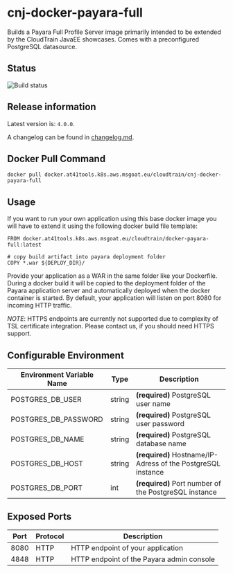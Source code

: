 # cnj-docker-payara-full

Builds a Payara Full Profile Server image primarily intended to be extended by the CloudTrain JavaEE showcases.
Comes with a preconfigured PostgreSQL datasource.

## Status
![Build status](https://drone.at41tools.k8s.aws.msgoat.eu/api/badges/cloudtrain/cnj-docker-payara-full/status.svg)

## Release information

Latest version is: `4.0.0`.

A changelog can be found in [changelog.md](changelog.md).

## Docker Pull Command
`docker pull docker.at41tools.k8s.aws.msgoat.eu/cloudtrain/cnj-docker-payara-full`

## Usage 

If you want to run your own application using this base docker image you will have to extend it 
using the following docker build file template:

``` 
FROM docker.at41tools.k8s.aws.msgoat.eu/cloudtrain/docker-payara-full:latest

# copy build artifact into payara deployment folder
COPY *.war ${DEPLOY_DIR}/
```

Provide your application as a WAR in the same folder like your Dockerfile. During a docker build it will be copied 
to the deployment folder of the Payara application server and automatically deployed when the docker container is started.
By default, your application will listen on port 8080 for incoming HTTP traffic.

*NOTE*: HTTPS endpoints are currently not supported due to complexity of TSL certificate integration. Please contact us, if you should need HTTPS support. 

## Configurable Environment

| Environment Variable Name | Type | Description |
| --- | --- | --- |
| POSTGRES_DB_USER | string | __(required)__ PostgreSQL user name | 
| POSTGRES_DB_PASSWORD | string | __(required)__ PostgreSQL user password | 
| POSTGRES_DB_NAME | string | __(required)__ PostgreSQL database name | 
| POSTGRES_DB_HOST | string | __(required)__ Hostname/IP-Adress of the PostgreSQL instance | 
| POSTGRES_DB_PORT | int | __(required)__ Port number of the PostgreSQL instance | 

## Exposed Ports

| Port | Protocol | Description |
| --- | --- | --- |
| 8080 | HTTP | HTTP endpoint of your application | 
| 4848 | HTTP | HTTP endpoint of the Payara admin console |
 
